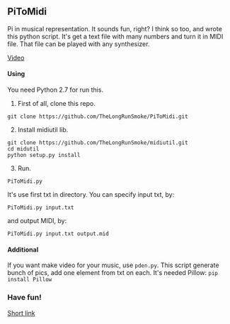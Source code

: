 ## PiToMidi

Pi in musical representation. It sounds fun, right? I think so too, and wrote this python script. It's get a text file with many numbers and turn it in MIDI file. That file can be played with any synthesizer.

[Video](https://www.youtube.com/watch?v=XEDdc4AZlxI)

#### Using
You need Python 2.7 for run this.


1. First of all, clone this repo.

  ```
  git clone https://github.com/TheLongRunSmoke/PiToMidi.git
  ```
2. Install midiutil lib.

  ```
  git clone https://github.com/TheLongRunSmoke/midiutil.git
  cd midutil
  python setup.py install
  ```
3. Run.

  ```
  PiToMidi.py
  ```
It's use first txt in directory. You can specify input txt, by:

  ```
  PiToMidi.py input.txt
  ```
and output MIDI, by:

  ```
  PiToMidi.py input.txt output.mid
  ```


#### Additional
If you want make video for your music, use ```pden.py```. This script generate bunch of pics, add one element from txt on each. It's needed Pillow: ```pip install Pillow```


### Have fun!

[Short link](http://git.io/v47Jy)
